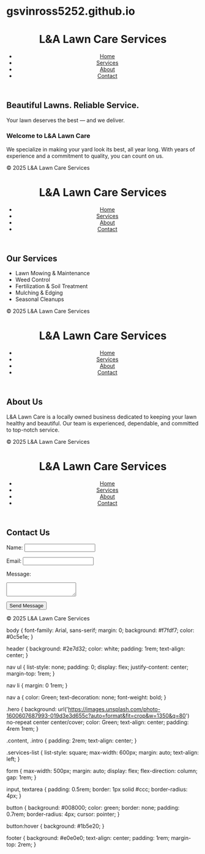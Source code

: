 # gsvinross5252.github.io

<!DOCTYPE html> <html lang="en"> <head> <meta charset="UTF-8" /> <meta name="viewport" content="width=device-width, initial-scale=1.0"/> <title>L&A Lawn Care Services</title> <link rel="stylesheet" href="styles.css"/> </head> <body> <header> <h1>L&A Lawn Care Services</h1> <nav> <ul> <li><a href="index.html">Home</a></li> <li><a href="services.html">Services</a></li> <li><a href="about.html">About</a></li> <li><a href="contact.html">Contact</a></li> </ul> </nav> </header>

<section class="hero"> <h2>Beautiful Lawns. Reliable Service.</h2> <p>Your lawn deserves the best — and we deliver.</p> </section>

<section class="intro"> <h3>Welcome to L&A Lawn Care</h3> <p>We specialize in making your yard look its best, all year long. With years of experience and a commitment to quality, you can count on us.</p> </section>

<footer> <p>© 2025 L&A Lawn Care Services</p> </footer> </body> </html>

<!DOCTYPE html> <html lang="en"> <head> <meta charset="UTF-8" /> <meta name="viewport" content="width=device-width, initial-scale=1.0"/> <title>Services - L&A Lawn Care</title> <link rel="stylesheet" href="styles.css"/> </head> <body> <header> <h1>L&A Lawn Care Services</h1> <nav> <ul> <li><a href="index.html">Home</a></li> <li><a href="services.html">Services</a></li> <li><a href="about.html">About</a></li> <li><a href="contact.html">Contact</a></li> </ul> </nav> </header>

<section class="content"> <h2>Our Services</h2> <ul class="services-list"> <li>Lawn Mowing & Maintenance</li> <li>Weed Control</li> <li>Fertilization & Soil Treatment</li> <li>Mulching & Edging</li> <li>Seasonal Cleanups</li> </ul> </section>

<footer> <p>© 2025 L&A Lawn Care Services</p> </footer> </body> </html>

<!DOCTYPE html> <html lang="en"> <head> <meta charset="UTF-8" /> <meta name="viewport" content="width=device-width, initial-scale=1.0"/> <title>About Us - L&A Lawn Care</title> <link rel="stylesheet" href="styles.css"/> </head> <body> <header> <h1>L&A Lawn Care Services</h1> <nav> <ul> <li><a href="index.html">Home</a></li> <li><a href="services.html">Services</a></li> <li><a href="about.html">About</a></li> <li><a href="contact.html">Contact</a></li> </ul> </nav> </header>

<section class="content"> <h2>About Us</h2> <p>L&A Lawn Care is a locally owned business dedicated to keeping your lawn healthy and beautiful. Our team is experienced, dependable, and committed to top-notch service.</p> </section>

<footer> <p>© 2025 L&A Lawn Care Services</p> </footer> </body> </html>

<!DOCTYPE html> <html lang="en"> <head> <meta charset="UTF-8" /> <meta name="viewport" content="width=device-width, initial-scale=1.0"/> <title>Contact - L&A Lawn Care</title> <link rel="stylesheet" href="styles.css"/> </head> <body> <header> <h1>L&A Lawn Care Services</h1> <nav> <ul> <li><a href="index.html">Home</a></li> <li><a href="services.html">Services</a></li> <li><a href="about.html">About</a></li> <li><a href="contact.html">Contact</a></li> </ul> </nav> </header>

<section class="content"> <h2>Contact Us</h2> <form id="contact-form"> <label for="name">Name:</label> <input type="text" id="name" name="name" required/>

<label for="email">Email:</label>
<input type="email" id="email" name="email" required/>

<label for="message">Message:</label>
<textarea id="message" name="message" required></textarea>

<button type="submit">Send Message</button>
</form>
<p id="form-status"></p>


</section>

<footer> <p>© 2025 L&A Lawn Care Services</p> </footer>

<script> const form = document.getElementById('contact-form'); const status = document.getElementById('form-status'); form.addEventListener('submit', function(e) { e.preventDefault(); status.textContent = "Thanks for reaching out! We'll get back to you soon."; form.reset(); }); </script> </body> </html>

body { font-family: Arial, sans-serif; margin: 0; background: #f7fdf7; color: #0c5e1e; }

header { background: #2e7d32; color: white; padding: 1rem; text-align: center; }

nav ul { list-style: none; padding: 0; display: flex; justify-content: center; margin-top: 1rem; }

nav li { margin: 0 1rem; }

nav a { color: Green; text-decoration: none; font-weight: bold; }

.hero { background: url('https://images.unsplash.com/photo-1600607687993-019d3e3d655c?auto=format&fit=crop&w=1350&q=80') no-repeat center center/cover; color: Green; text-align: center; padding: 4rem 1rem; }

.content, .intro { padding: 2rem; text-align: center; }

.services-list { list-style: square; max-width: 600px; margin: auto; text-align: left; }

form { max-width: 500px; margin: auto; display: flex; flex-direction: column; gap: 1rem; }

input, textarea { padding: 0.5rem; border: 1px solid #ccc; border-radius: 4px; }

button { background: #008000; color: green; border: none; padding: 0.7rem; border-radius: 4px; cursor: pointer; }

button:hover { background: #1b5e20; }

footer { background: #e0e0e0; text-align: center; padding: 1rem; margin-top: 2rem; }
